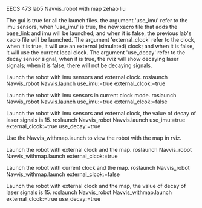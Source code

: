 EECS 473 lab5 Navvis_robot with map zehao liu

The gui is true for all the launch files. the argument 'use_imu' refer to the imu sensors, when 'use_imu' is true, the new xacro file that adds the base_link and imu will be launched; and when it is false, the previous lab's xacro file will be launched. The argument 'external_clock' refer to the clock, when it is true, it will use an external (simulated) clock; and when it is false, it will use the current local clock. The argument 'use_decay' refer to the decay sensor signal, when it is true, the rviz will show decaying laser signals; when it is false, there will not be decaying signals.

Launch the robot with imu sensors and external clock.
roslaunch Navvis_robot Navvis.launch use_imu:=true external_clcok:=true

Launch the robot with imu sensors in current clock mode.
roslaunch Navvis_robot Navvis.launch use_imu:=true external_clcok:=false

Launch the robot with imu sensors and external clock, the value of decay of laser signals is 15.
roslaunch Navvis_robot Navvis.launch use_imu:=true external_clcok:=true use_decay:=true

Use the Navvis_withmap.launch to view the robot with the map in rviz. 

Launch the robot with external clock and the map.
roslaunch Navvis_robot Navvis_withmap.launch external_clcok:=true

Launch the robot with current clock and the map.
roslaunch Navvis_robot Navvis_withmap.launch external_clcok:=false

Launch the robot with external clock and the map, the value of decay of laser signals is 15.
roslaunch Navvis_robot Navvis_withmap.launch external_clcok:=true use_decay:=true




